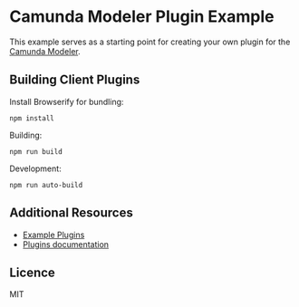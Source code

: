 # Camunda Modeler Plugin Example

This example serves as a starting point for creating your own plugin for the [Camunda Modeler](https://github.com/camunda/camunda-modeler-plugin-example).

## Building Client Plugins

Install Browserify for bundling:

```
npm install
```

Building:

```
npm run build
```

Development:

```
npm run auto-build
```


## Additional Resources

* [Example Plugins](https://github.com/camunda/camunda-modeler-plugins)
* [Plugins documentation](https://github.com/camunda/camunda-modeler/tree/master/docs/plugins)


## Licence

MIT
